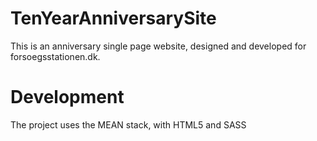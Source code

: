 # TenYearAnniversarySite

This is an anniversary single page website, designed and developed for forsoegsstationen.dk.

# Development

The project uses the MEAN stack, with HTML5 and SASS
